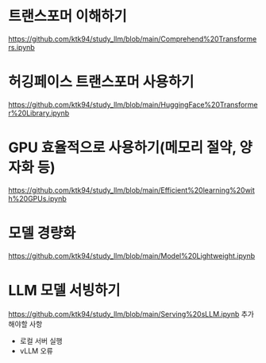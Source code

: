 # 트랜스포머 이해하기
https://github.com/ktk94/study_llm/blob/main/Comprehend%20Transformers.ipynb

# 허깅페이스 트랜스포머 사용하기
https://github.com/ktk94/study_llm/blob/main/HuggingFace%20Transformer%20Library.ipynb

# GPU 효율적으로 사용하기(메모리 절약, 양자화 등)
https://github.com/ktk94/study_llm/blob/main/Efficient%20learning%20with%20GPUs.ipynb

# 모델 경량화
https://github.com/ktk94/study_llm/blob/main/Model%20Lightweight.ipynb

# LLM 모델 서빙하기
https://github.com/ktk94/study_llm/blob/main/Serving%20sLLM.ipynb
추가해야할 사항
- 로컬 서버 실행
- vLLM 오류 
